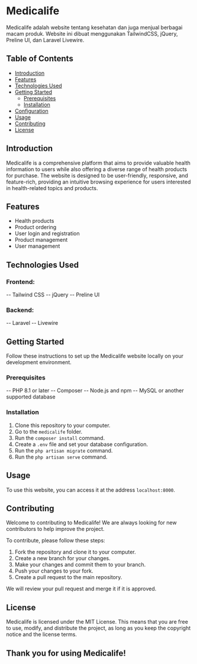 # Medicalife

Medicalife adalah website tentang kesehatan dan juga menjual berbagai macam produk. Website ini dibuat menggunakan TailwindCSS, jQuery, Preline UI, dan Laravel Livewire.

## Table of Contents

- [Introduction](#introduction)
- [Features](#features)
- [Technologies Used](#technologies-used)
- [Getting Started](#getting-started)
  - [Prerequisites](#prerequisites)
  - [Installation](#installation)
- [Configuration](#configuration)
- [Usage](#usage)
- [Contributing](#contributing)
- [License](#license)

## Introduction

Medicalife is a comprehensive platform that aims to provide valuable health information to users while also offering a diverse range of health products for purchase. The website is designed to be user-friendly, responsive, and feature-rich, providing an intuitive browsing experience for users interested in health-related topics and products.

## Features

* Health products
* Product ordering
* User login and registration
* Product management
* User management

## Technologies Used

### Frontend:

-- Tailwind CSS
-- jQuery 
-- Preline UI

### Backend:

-- Laravel
-- Livewire

## Getting Started

Follow these instructions to set up the Medicalife website locally on your development environment.

### Prerequisites

-- PHP 8.1 or later
-- Composer
-- Node.js and npm
-- MySQL or another supported database

### Installation

1. Clone this repository to your computer.
2. Go to the `medicalife` folder.
3. Run the `composer install` command.
4. Create a `.env` file and set your database configuration.
5. Run the `php artisan migrate` command.
6. Run the `php artisan serve` command.

## Usage

To use this website, you can access it at the address `localhost:8000`.

## Contributing

Welcome to contributing to Medicalife! We are always looking for new contributors to help improve the project.

To contribute, please follow these steps:

1. Fork the repository and clone it to your computer.
2. Create a new branch for your changes.
3. Make your changes and commit them to your branch.
4. Push your changes to your fork.
5. Create a pull request to the main repository.

We will review your pull request and merge it if it is approved.

## License

Medicalife is licensed under the MIT License. This means that you are free to use, modify, and distribute the project, as long as you keep the copyright notice and the license terms.


## Thank you for using Medicalife!
